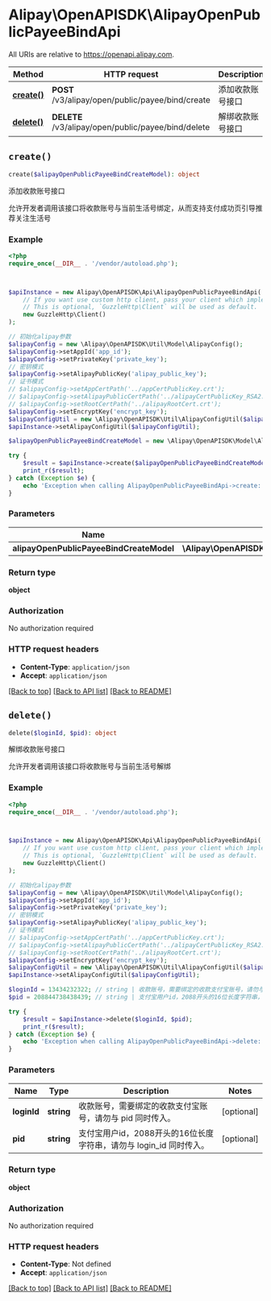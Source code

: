# Alipay\OpenAPISDK\AlipayOpenPublicPayeeBindApi

All URIs are relative to https://openapi.alipay.com.

Method | HTTP request | Description
------------- | ------------- | -------------
[**create()**](AlipayOpenPublicPayeeBindApi.md#create) | **POST** /v3/alipay/open/public/payee/bind/create | 添加收款账号接口
[**delete()**](AlipayOpenPublicPayeeBindApi.md#delete) | **DELETE** /v3/alipay/open/public/payee/bind/delete | 解绑收款账号接口


## `create()`

```php
create($alipayOpenPublicPayeeBindCreateModel): object
```

添加收款账号接口

允许开发者调用该接口将收款账号与当前生活号绑定，从而支持支付成功页引导推荐关注生活号

### Example

```php
<?php
require_once(__DIR__ . '/vendor/autoload.php');



$apiInstance = new Alipay\OpenAPISDK\Api\AlipayOpenPublicPayeeBindApi(
    // If you want use custom http client, pass your client which implements `GuzzleHttp\ClientInterface`.
    // This is optional, `GuzzleHttp\Client` will be used as default.
    new GuzzleHttp\Client()
);

// 初始化alipay参数
$alipayConfig = new \Alipay\OpenAPISDK\Util\Model\AlipayConfig();
$alipayConfig->setAppId('app_id');
$alipayConfig->setPrivateKey('private_key');
// 密钥模式
$alipayConfig->setAlipayPublicKey('alipay_public_key');
// 证书模式
// $alipayConfig->setAppCertPath('../appCertPublicKey.crt');
// $alipayConfig->setAlipayPublicCertPath('../alipayCertPublicKey_RSA2.crt');
// $alipayConfig->setRootCertPath('../alipayRootCert.crt');
$alipayConfig->setEncryptKey('encrypt_key');
$alipayConfigUtil = new \Alipay\OpenAPISDK\Util\AlipayConfigUtil($alipayConfig);
$apiInstance->setAlipayConfigUtil($alipayConfigUtil);

$alipayOpenPublicPayeeBindCreateModel = new \Alipay\OpenAPISDK\Model\AlipayOpenPublicPayeeBindCreateModel(); // \Alipay\OpenAPISDK\Model\AlipayOpenPublicPayeeBindCreateModel

try {
    $result = $apiInstance->create($alipayOpenPublicPayeeBindCreateModel);
    print_r($result);
} catch (Exception $e) {
    echo 'Exception when calling AlipayOpenPublicPayeeBindApi->create: ', $e->getMessage(), PHP_EOL;
}
```

### Parameters

Name | Type | Description  | Notes
------------- | ------------- | ------------- | -------------
 **alipayOpenPublicPayeeBindCreateModel** | **\Alipay\OpenAPISDK\Model\AlipayOpenPublicPayeeBindCreateModel**|  | [optional]

### Return type

**object**

### Authorization

No authorization required

### HTTP request headers

- **Content-Type**: `application/json`
- **Accept**: `application/json`

[[Back to top]](#) [[Back to API list]](../../README.md#api-endpoints)
[[Back to README]](../../README.md)

## `delete()`

```php
delete($loginId, $pid): object
```

解绑收款账号接口

允许开发者调用该接口将收款账号与当前生活号解绑

### Example

```php
<?php
require_once(__DIR__ . '/vendor/autoload.php');



$apiInstance = new Alipay\OpenAPISDK\Api\AlipayOpenPublicPayeeBindApi(
    // If you want use custom http client, pass your client which implements `GuzzleHttp\ClientInterface`.
    // This is optional, `GuzzleHttp\Client` will be used as default.
    new GuzzleHttp\Client()
);

// 初始化alipay参数
$alipayConfig = new \Alipay\OpenAPISDK\Util\Model\AlipayConfig();
$alipayConfig->setAppId('app_id');
$alipayConfig->setPrivateKey('private_key');
// 密钥模式
$alipayConfig->setAlipayPublicKey('alipay_public_key');
// 证书模式
// $alipayConfig->setAppCertPath('../appCertPublicKey.crt');
// $alipayConfig->setAlipayPublicCertPath('../alipayCertPublicKey_RSA2.crt');
// $alipayConfig->setRootCertPath('../alipayRootCert.crt');
$alipayConfig->setEncryptKey('encrypt_key');
$alipayConfigUtil = new \Alipay\OpenAPISDK\Util\AlipayConfigUtil($alipayConfig);
$apiInstance->setAlipayConfigUtil($alipayConfigUtil);

$loginId = 13434232322; // string | 收款账号，需要绑定的收款支付宝账号，请勿与 pid 同时传入。
$pid = 208844738438439; // string | 支付宝用户id，2088开头的16位长度字符串，请勿与 login_id 同时传入。

try {
    $result = $apiInstance->delete($loginId, $pid);
    print_r($result);
} catch (Exception $e) {
    echo 'Exception when calling AlipayOpenPublicPayeeBindApi->delete: ', $e->getMessage(), PHP_EOL;
}
```

### Parameters

Name | Type | Description  | Notes
------------- | ------------- | ------------- | -------------
 **loginId** | **string**| 收款账号，需要绑定的收款支付宝账号，请勿与 pid 同时传入。 | [optional]
 **pid** | **string**| 支付宝用户id，2088开头的16位长度字符串，请勿与 login_id 同时传入。 | [optional]

### Return type

**object**

### Authorization

No authorization required

### HTTP request headers

- **Content-Type**: Not defined
- **Accept**: `application/json`

[[Back to top]](#) [[Back to API list]](../../README.md#api-endpoints)
[[Back to README]](../../README.md)
